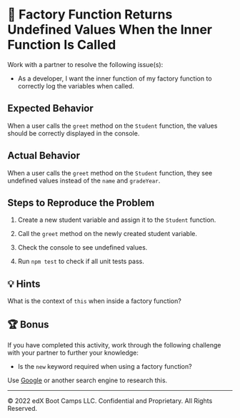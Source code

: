 # 🐛 Factory Function Returns Undefined Values When the Inner Function Is Called

Work with a partner to resolve the following issue(s):

* As a developer, I want the inner function of my factory function to correctly log the variables when called.

## Expected Behavior

When a user calls the `greet` method on the `Student` function, the values should be correctly displayed in the console.

## Actual Behavior

When a user calls the `greet` method on the `Student` function, they see undefined values instead of the `name` and `gradeYear`.

## Steps to Reproduce the Problem

1. Create a new student variable and assign it to the `Student` function. 

2. Call the `greet` method on the newly created student variable.

3. Check the console to see undefined values.

4. Run `npm test` to check if all unit tests pass.

## 💡 Hints

What is the context of `this` when inside a factory function? 

## 🏆 Bonus

If you have completed this activity, work through the following challenge with your partner to further your knowledge:

* Is the `new` keyword required when using a factory function? 

Use [Google](https://www.google.com) or another search engine to research this.

---
© 2022 edX Boot Camps LLC. Confidential and Proprietary. All Rights Reserved.
